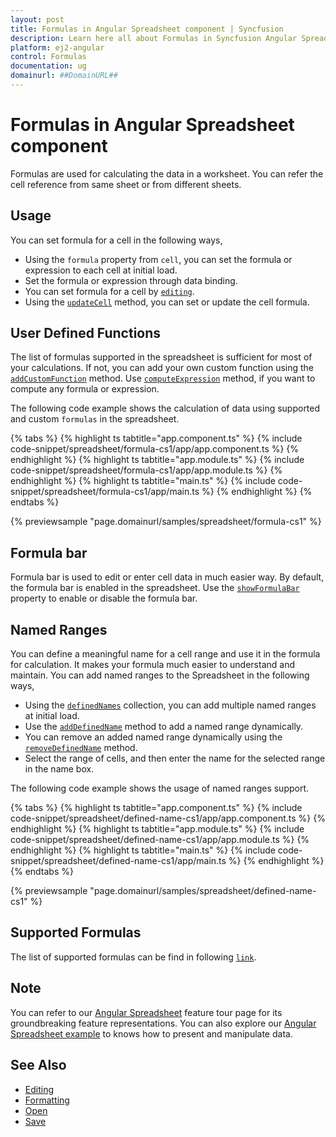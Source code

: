 ```yaml
---
layout: post
title: Formulas in Angular Spreadsheet component | Syncfusion
description: Learn here all about Formulas in Syncfusion Angular Spreadsheet component of Syncfusion Essential JS 2 and more.
platform: ej2-angular
control: Formulas 
documentation: ug
domainurl: ##DomainURL##
---
```


# Formulas in Angular Spreadsheet component

Formulas are used for calculating the data in a worksheet. You can refer the cell reference from same sheet or from different sheets.

## Usage

You can set formula for a cell in the following ways,

* Using the `formula` property from `cell`, you can set the formula or expression to each cell at initial load.
* Set the formula or expression through data binding.
* You can set formula for a cell by [`editing`](./editing).
* Using the [`updateCell`](https://ej2.syncfusion.com/angular/documentation/api/spreadsheet/#updatecell) method, you can set or update the cell formula.

## User Defined Functions

The list of formulas supported in the spreadsheet is sufficient for most of your calculations. If not, you can add your own custom function using the [`addCustomFunction`](https://ej2.syncfusion.com/angular/documentation/api/spreadsheet/#addcustomfunction) method. Use [`computeExpression`](https://ej2.syncfusion.com/angular/documentation/api/spreadsheet/#computeexpression) method, if you want to compute any formula or expression.

The following code example shows the calculation of data using supported and custom `formulas` in the spreadsheet.

{% tabs %}
{% highlight ts tabtitle="app.component.ts" %}
{% include code-snippet/spreadsheet/formula-cs1/app/app.component.ts %}
{% endhighlight %}
{% highlight ts tabtitle="app.module.ts" %}
{% include code-snippet/spreadsheet/formula-cs1/app/app.module.ts %}
{% endhighlight %}
{% highlight ts tabtitle="main.ts" %}
{% include code-snippet/spreadsheet/formula-cs1/app/main.ts %}
{% endhighlight %}
{% endtabs %}
  
{% previewsample "page.domainurl/samples/spreadsheet/formula-cs1" %}

## Formula bar

Formula bar is used to edit or enter cell data in much easier way. By default, the formula bar is enabled in the spreadsheet. Use the [`showFormulaBar`](https://ej2.syncfusion.com/angular/documentation/api/spreadsheet/#showformulabar) property to enable or disable the formula bar.

## Named Ranges

You can define a meaningful name for a cell range and use it in the formula for calculation. It makes your formula much easier to understand and maintain. You can add named ranges to the Spreadsheet in the following ways,

* Using the [`definedNames`](https://ej2.syncfusion.com/angular/documentation/api/spreadsheet/#definednames) collection, you can add multiple named ranges at initial load.
* Use the [`addDefinedName`](https://ej2.syncfusion.com/angular/documentation/api/spreadsheet/#adddefinedname) method to add a named range dynamically.
* You can remove an added named range dynamically using the [`removeDefinedName`](https://ej2.syncfusion.com/angular/documentation/api/spreadsheet/#removedefinedname) method.
* Select the range of cells, and then enter the name for the selected range in the name box.

The following code example shows the usage of named ranges support.

{% tabs %}
{% highlight ts tabtitle="app.component.ts" %}
{% include code-snippet/spreadsheet/defined-name-cs1/app/app.component.ts %}
{% endhighlight %}
{% highlight ts tabtitle="app.module.ts" %}
{% include code-snippet/spreadsheet/defined-name-cs1/app/app.module.ts %}
{% endhighlight %}
{% highlight ts tabtitle="main.ts" %}
{% include code-snippet/spreadsheet/defined-name-cs1/app/main.ts %}
{% endhighlight %}
{% endtabs %}
  
{% previewsample "page.domainurl/samples/spreadsheet/defined-name-cs1" %}

## Supported Formulas

The list of supported formulas can be find in following [`link`](https://ej2.syncfusion.com/documentation/spreadsheet/formulas#supported-formulas).

## Note

You can refer to our [Angular Spreadsheet](https://www.syncfusion.com/angular-ui-components/angular-spreadsheet) feature tour page for its groundbreaking feature representations. You can also explore our [Angular Spreadsheet example](https://ej2.syncfusion.com/angular/demos/#/material/spreadsheet/default) to knows how to present and manipulate data.

## See Also

* [Editing](./editing)
* [Formatting](./formatting)
* [Open](./open-save#open)
* [Save](./open-save#save)

